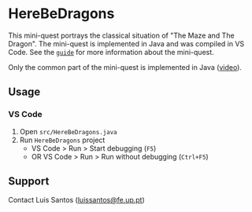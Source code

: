 # HereBeDragons

This mini-quest portrays the classical situation of "The Maze and The Dragon".
The mini-quest is implemented in Java and was compiled in VS Code. See the
[`guide`](doc/lprog_mini-quest-1_here-be-dragons.pdf) for more information about
the mini-quest.

Only the common part of the mini-quest is implemented in Java
([video](https://www.youtube.com/watch?v=8EgeWkYzCkg)).

## Usage

### VS Code

1. Open `src/HereBeDragons.java`
2. Run `HereBeDragons` project
   - VS Code > Run > Start debugging (`F5`)
   - OR VS Code > Run > Run without debugging (`Ctrl+F5`)

## Support

Contact Luis Santos (luissantos@fe.up.pt)
